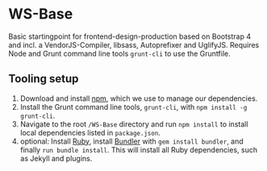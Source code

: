 # WS-Base
Basic startingpoint for frontend-design-production based on Bootstrap 4 and incl. a VendorJS-Compiler, libsass, Autoprefixer and UglifyJS. Requires Node and Grunt command line tools `grunt-cli` to use the Gruntfile.

## Tooling setup
1. Download and install [npm](https://www.npmjs.com), which we use to manage our dependencies.
2. Install the Grunt command line tools, `grunt-cli`, with `npm install -g grunt-cli`.
3. Navigate to the root `/WS-Base` directory and run `npm install` to install local dependencies listed in `package.json`.
4. optional: Install [Ruby](https://www.ruby-lang.org/en/documentation/installation/), install [Bundler](http://bundler.io/) with `gem install bundler`, and finally `run bundle install`. This will install all Ruby dependencies, such as Jekyll and plugins. 
